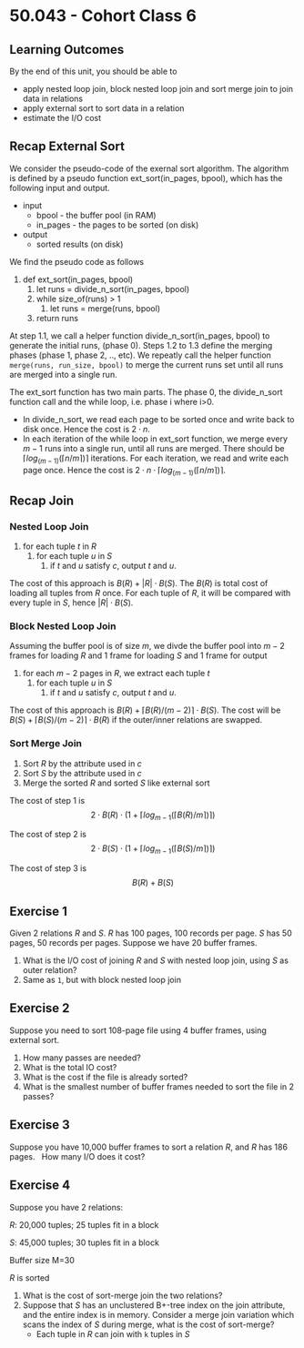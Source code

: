 # 50.043 - Cohort Class 6

## Learning Outcomes

By the end of this unit, you should be able to 

- apply nested loop join, block nested loop join and sort merge join to join data in relations
- apply external sort to sort data in a relation
- estimate the I/O cost

## Recap External Sort

We consider the pseudo-code of the exernal sort algorithm. 
The algorithm is defined by a pseudo function ext_sort(in_pages, bpool), which has the following input and output.

- input 
    * bpool - the buffer pool (in RAM)
    * in_pages - the pages to be sorted (on disk)
- output
    * sorted results (on disk)
    
We find the pseudo code as follows
1. def ext_sort(in_pages, bpool)
    1. let runs = divide_n_sort(in_pages, bpool)
    2. while size_of(runs) > 1
        1. let runs = merge(runs, bpool)
    3. return runs

At step 1.1, we call a helper function divide_n_sort(in_pages, bpool) to generate the initial runs, (phase 0). 
Steps 1.2 to 1.3 define the merging phases (phase 1, phase 2, .., etc). We repeatly call the helper function `merge(runs, run_size, bpool)` to merge the current runs set until all runs are merged into a single run.

The ext_sort function has two main parts. The phase 0, the divide_n_sort function call and the while loop, i.e.  phase i where i>0.
* In divide_n_sort, we read each page to be sorted once and write back to disk once. Hence the cost is $2 \cdot n$.
*  In each iteration of the while loop in ext_sort function, we merge every $m-1$ runs into a single run, until all runs are merged. There should be $\lceil log_{(m-1)}(\lceil n/m \rceil) \rceil$ iterations. For each iteration, we read and write each page once. Hence the cost is $2 \cdot  n \cdot  \lceil log_{(m-1)}(\lceil n/m \rceil)\rceil$.


## Recap Join

### Nested Loop Join

1. for each tuple $t$ in $R$
    1. for each tuple $u$ in $S$
        1. if $t$ and $u$ satisfy $c$, output $t$ and $u$.

The cost of this approach is $B(R) + |R| \cdot B(S)$. The $B(R)$ is total cost of loading all tuples from $R$ once. For each tuple of $R$, it will be compared with every tuple in $S$, hence $|R| \cdot B(S)$.

### Block Nested Loop Join

Assuming the buffer pool is of size $m$, we divde the buffer pool into $m-2$ frames for loading $R$ and 1 frame for loading $S$ and 1 frame for output
1. for each $m-2$ pages in $R$, we extract each tuple $t$
    1. for each tuple $u$ in $S$
        1. if $t$ and $u$ satisfy $c$, output $t$ and $u$.

The cost of this approach is $B(R) + \lceil B(R) / (m - 2) \rceil \cdot B(S)$.
The cost will be $B(S) + \lceil B(S) / (m - 2) \rceil \cdot B(R)$ if the outer/inner relations are swapped.


### Sort Merge Join

1. Sort $R$ by the attribute used in $c$
2. Sort $S$ by the attribute used in $c$
3. Merge the sorted $R$ and sorted $S$ like external sort

The cost of step 1 is 
$$2\cdot B(R) \cdot (1 + \lceil log_{m-1}(\lceil B(R) / m \rceil)\rceil)$$

The cost of step 2 is 
$$2\cdot B(S) \cdot (1 + \lceil log_{m-1}(\lceil B(S) / m \rceil)\rceil)$$

The cost of step 3 is 
$$B(R) +  B(S)$$






## Exercise 1 


Given 2 relations $R$ and $S$.​ $R$ has 100 pages, 100 records per page.​ $S$ has 50 pages, 50 records per pages. Suppose we have 20 buffer frames.​


1. What is the I/O cost of joining $R$ and $S$ with nested loop join, using $S$ as outer relation?
2. Same as `1`, but with block nested loop join​

## Exercise 2 

Suppose you need to sort 108-page file using 4 buffer frames, using external sort.​​

1. How many passes are needed?​
2. What is the total IO cost?​
3. What is the cost if the file is already sorted?​
4. What is the smallest number of buffer frames needed to sort the file in 2 passes?​

## Exercise 3

Suppose you have 10,000 buffer frames to sort a relation $R$, and $R$ has 186 pages. ​
​
How many I/O does it cost?​

## Exercise 4

Suppose you have 2 relations:​

$R$: 20,000 tuples; 25 tuples fit in a block​

$S$: 45,000 tuples; 30 tuples fit in a block​

Buffer size M=30​

$R$ is sorted​

1. What is the cost of sort-merge join the two relations?​
2. Suppose that $S$ has an unclustered B+-tree index on the join attribute, and the entire index is in memory. Consider a merge join variation which scans the index of $S$ during merge, what is the cost of sort-merge? ​
    * Each tuple in $R$ can join with `k` tuples in $S$​